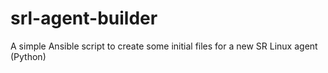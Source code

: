 # srl-agent-builder
A simple Ansible script to create some initial files for a new SR Linux agent (Python)
